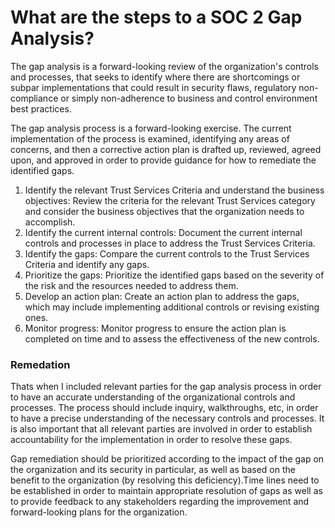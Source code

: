 # What are the steps to a SOC 2 Gap Analysis?

The gap analysis is a forward-looking review of the organization's controls and processes, that seeks to identify where there are shortcomings or subpar implementations that could result in security flaws, regulatory non-compliance or simply non-adherence to business and control environment best practices.

The gap analysis process is a forward-looking exercise. The current implementation of the process is examined, identifying any areas of concerns, and then a corrective action plan is drafted up, reviewed, agreed upon, and approved in order to provide guidance for how to remediate the identified gaps.

1. Identify the relevant Trust Services Criteria and understand the business objectives: Review the criteria for the relevant Trust Services category and consider the business objectives that the organization needs to accomplish.
2. Identify the current internal controls: Document the current internal controls and processes in place to address the Trust Services Criteria.
3. Identify the gaps: Compare the current controls to the Trust Services Criteria and identify any gaps.
4. Prioritize the gaps: Prioritize the identified gaps based on the severity of the risk and the resources needed to address them.
5. Develop an action plan: Create an action plan to address the gaps, which may include implementing additional controls or revising existing ones.
6. Monitor progress: Monitor progress to ensure the action plan is completed on time and to assess the effectiveness of the new controls.

### Remedation

Thats when I included relevant parties for the gap analysis process in order to have an accurate understanding of the organizational controls and processes. The process should include inquiry, walkthroughs, etc, in order to have a precise understanding of the necessary controls and processes. It is also important that all relevant parties are involved in order to establish accountability for the implementation in order to resolve these gaps.

Gap remediation should be prioritized according to the impact of the gap on the organization and its security in particular, as well as based on the benefit to the organization (by resolving this deficiency).Time lines need to be established in order to maintain appropriate resolution of gaps as well as to provide feedback to any stakeholders regarding the improvement and forward-looking plans for the organization.
